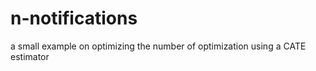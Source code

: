 # n-notifications
a small example on optimizing the number of optimization using a CATE estimator 



